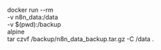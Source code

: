 docker run --rm \
  -v n8n_data:/data \
  -v $(pwd):/backup \
  alpine \
  tar czvf /backup/n8n_data_backup.tar.gz -C /data .
